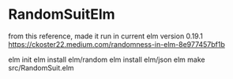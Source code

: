 # RandomSuitElm

from this reference, made it run in current elm version 0.19.1
https://ckoster22.medium.com/randomness-in-elm-8e977457bf1b

elm init
elm install elm/random
elm install elm/json
elm make src/RandomSuit.elm

